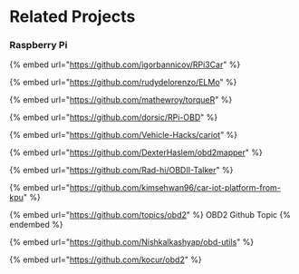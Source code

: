 # Related Projects

### Raspberry Pi

{% embed url="https://github.com/igorbannicov/RPi3Car" %}

{% embed url="https://github.com/rudydelorenzo/ELMo" %}

{% embed url="https://github.com/mathewroy/torqueR" %}

{% embed url="https://github.com/dorsic/RPi-OBD" %}

{% embed url="https://github.com/Vehicle-Hacks/cariot" %}

{% embed url="https://github.com/DexterHaslem/obd2mapper" %}

{% embed url="https://github.com/Rad-hi/OBDII-Talker" %}

{% embed url="https://github.com/kimsehwan96/car-iot-platform-from-kpu" %}

{% embed url="https://github.com/topics/obd2" %}
OBD2 Github Topic
{% endembed %}

{% embed url="https://github.com/Nishkalkashyap/obd-utils" %}

{% embed url="https://github.com/kocur/obd2" %}
